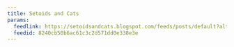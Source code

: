 ```yaml
---
title: Setoids and Cats
params:
  feedlink: https://setoidsandcats.blogspot.com/feeds/posts/default?alt=rss
  feedid: 8240cb50b6ac61c3c2d571dd0e338e3e
---
```

